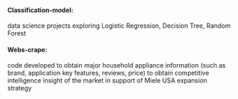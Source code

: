 #### Classification-model: 
data science projects exploring Logistic Regression, Decision Tree, Random Forest

#### Webs-crape: 
code developed to obtain major household appliance information (such as brand, application key features, reviews, price) to obtain competitive intelligence insight of the market in support of Miele USA expansion strategy
